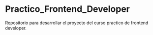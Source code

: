 # Practico_Frontend_Developer
Repositorio para desarrollar el proyecto del curso practico de frontend developer.
